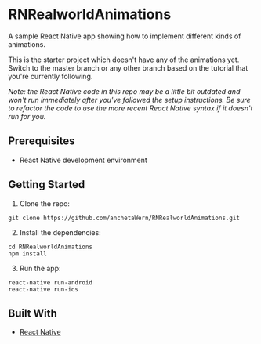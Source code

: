 # RNRealworldAnimations

A sample React Native app showing how to implement different kinds of animations.

This is the starter project which doesn't have any of the animations yet. 
Switch to the master branch or any other branch based on the tutorial 
that you're currently following.

_Note: the React Native code in this repo may be a little bit outdated and won't run immediately after you've followed the setup instructions. Be sure to refactor the code to use the more recent React Native syntax if it doesn't run for you._

## Prerequisites

-   React Native development environment

## Getting Started

1.  Clone the repo:

```
git clone https://github.com/anchetaWern/RNRealworldAnimations.git
```

2.  Install the dependencies:

```
cd RNRealworldAnimations
npm install
```

3.  Run the app:

```
react-native run-android
react-native run-ios
```

## Built With

-   [React Native](https://facebook.github.io/react-native/)
